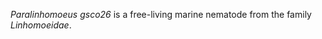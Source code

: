 <em>Paralinhomoeus gsco26</em> is a free-living marine nematode from the family <em>Linhomoeidae</em>.
